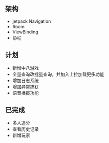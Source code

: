 ## 架构

- jetpack Navigation
- Room
- ViewBinding
- 协程

## 计划

- 新增中八游戏
- 全量查询改批量查询，并加入上拉加载更多功能
- 增加日志系统
- 增加异常捕获
- 语音播报功能

## 已完成

- 多人追分
- 查看历史记录
- 新增玩家
